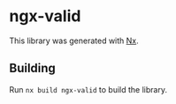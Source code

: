 # ngx-valid

This library was generated with [Nx](https://nx.dev).

## Building

Run `nx build ngx-valid` to build the library.
